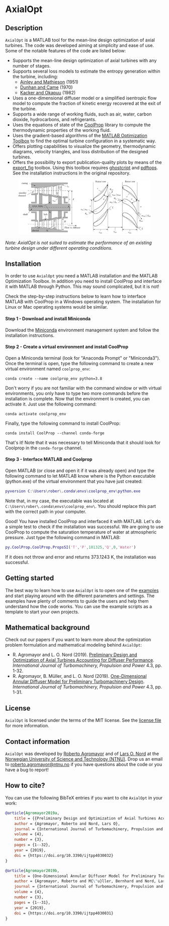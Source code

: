 # AxialOpt
## Description

`AxialOpt` is a MATLAB tool for the mean-line design optimization of axial turbines.  The code was developed aiming at simplicity and ease of use. Some of the notable features of the code are listed below:

- Supports the mean-line design optimization of axial turbines with any number of stages.
- Supports several loss models to estimate the entropy generation within the turbine, including:
  - [Ainley and Mathieson](https://apps.dtic.mil/dtic/tr/fulltext/u2/a950664.pdf) (1951)
  - [Dunhan and Came](http://dx.doi.org/10.1115/1.3445349) (1970)
  - [Kacker and Okapuu](http://dx.doi.org/10.1115/1.3227240) (1982)
- Uses a one-dimensional diffuser model or a simplified isentropic flow model to compute the fraction of kinetic energy recovered at the exit of the turbine.
- Supports a wide range of working fluids, such as air, water, carbon dioxide, hydrocarbons, and refrigerants.
- Uses the equations of state of the [CoolProp](http://www.coolprop.org/) library to compute the thermodynamic properties of the working fluid.
- Uses the gradient-based algorithms of the [MATLAB Optimization Toolbox](https://se.mathworks.com/products/optimization.html) to find the optimal turbine configuration in a systematic way. 
- Offers plotting capabilities to visualize the geometry, thermodynamic diagrams, velocity triangles, and loss distribution of the designed turbines.
- Offers the possibility to export publication-quality plots by means of the [export_fig](https://github.com/altmany/export_fig) toolbox. Using this toolbox requires [ghostcript](https://www.ghostscript.com/) and [pdftops](http://www.xpdfreader.com/). See the installation instructions in the original repository.

<figure>
	<img src="./docs/axial_turbine_diagrams.svg" width="750"/> 
</figure>

_Note: AxialOpt is not suited to estimate the performance of an existing turbine design under different operating conditions._

## Installation

In order to use `AxialOpt` you need a MATLAB installation and the MATLAB Optimization Toolbox. In addition you need to install CoolProp and interface it with MATLAB through Python. This may sound complicated, but it is not!

Check the step-by-step instructions below to learn how to interface MATLAB with CoolProp in a Windows operating system. The installation for Linux or Mac operating systems would be similar.

#### Step 1 - Download and install Miniconda

Download the [Miniconda](https://docs.conda.io/en/latest/miniconda.html) environment management system and follow the installation instructions.

#### Step 2 - Create a virtual environment and install CoolProp

Open a Miniconda terminal (look for "Anaconda Prompt" or "Miniconda3"). Once the terminal is open, type the following command to create a new virtual environment named `coolprop_env`:

```shell
conda create --name coolprop_env python=3.8
```

Don't worry if you are not familiar with the command window or with virtual environments, you only have to type two more commands before the installation is complete. Now that the environment is created, you can activate it. Just use the following command:

```shell
conda activate coolprop_env
```

Finally, type the following command to install CoolProp:

```shell
conda install CoolProp --channel conda-forge
```

That's it! Note that it was necessary to tell Miniconda that it should look for Coolprop in the `conda-forge` channel.

#### Step 3 - Interface MATLAB and Coolprop

Open MATLAB (or close and open it if it was already open) and type the following command to let MATLAB know where is the Python executable (python.exe) of the virtual environment that you have just created:

```matlab
pyversion C:\Users\rober\.conda\envs\coolprop_env\python.exe
```

Note that, in my case, the executable was located at `C:\Users\rober\.conda\envs\coolprop_env\`. You should replace this part with the correct path in your computer.

Good! You have installed CoolProp and interfaced it with MATLAB. Let's do a simple test to check if the installation was successful. We are going to use CoolProp to compute the saturation temperature of water at atmospheric pressure. Just type the following command in MATLAB: 

```matlab
py.CoolProp.CoolProp.PropsSI('T','P',101325,'Q',0,'Water')
```

If it does not throw and error and returns 373.1243 K, the installation was successful.

## Getting started

The best way to learn how to use `AxialOpt` is to open one of the [examples](examples/) and start playing around with the different parameters and settings. The examples have plenty of comments to guide the users and help them understand how the code works. You can use the example scripts as a template to start your own projects.

## Mathematical background

Check out our papers if you want to learn more about the optimization problem formulation and mathematical modeling behind `AxialOpt`:

- R. Agromayor and L. O. Nord (2019). [Preliminary Design and Optimization of Axial Turbines Accounting for Diffuser Performance](https://doi.org/10.3390/ijtpp4030032). *International Journal of Turbomachinery, Propulsion and Power* 4.3, pp. 1-32.
- R. Agromayor, B. Müller, and L. O. Nord (2019). [One-Dimensional Annular Diffuser Model for Preliminary Turbomachinery Design](https://doi.org/10.3390/ijtpp4030031). *International Journal of Turbomachinery, Propulsion and Power* 4.3, pp. 1-31. 

## License

`AxialOpt` is licensed under the terms of the MIT license. See the [license file](LICENSE.md) for more information.


## Contact information
`AxialOpt` was developed by [Roberto Agromayor](https://www.ntnu.edu/employees/roberto.agromayor) and of [Lars O. Nord](https://www.ntnu.edu/employees/lars.nord) at the [Norwegian University of Science and Technology (NTNU)](https://www.ntnu.no/). Drop us an email to [roberto.agromayor@ntnu.no](mailto:roberto.agromayor@ntnu.no) if you have questions about the code or you have a bug to report!


## How to cite?
You can use the following BibTeX entries if you want to cite `AxialOpt` in your work:

```bibtex
@article{Agromayor2019a,
    title = {{Preliminary Design and Optimization of Axial Turbines Accounting for Diffuser Performance}},
    author = {Agromayor, Roberto and Nord, Lars O},
    journal = {International Journal of Turbomachinery, Propulsion and Power},
    volume = {4},
    number = {3},
    pages = {1--32},
    year = {2019},
    doi = {https://doi.org/10.3390/ijtpp4030032}
}
```

```bibtex
@article{Agromayor2019b,
    title = {One-Dimensional Annular Diffuser Model for Preliminary Turbomachinery Design},
    author = {Agromayor, Roberto and M{\"u}ller, Bernhard and Nord, Lars O},
    journal = {International Journal of Turbomachinery, Propulsion and Power},
    volume = {4},
    number = {3},
    pages = {1--31},
    year = {2019},
    doi = {https://doi.org/10.3390/ijtpp4030031}
}
```
